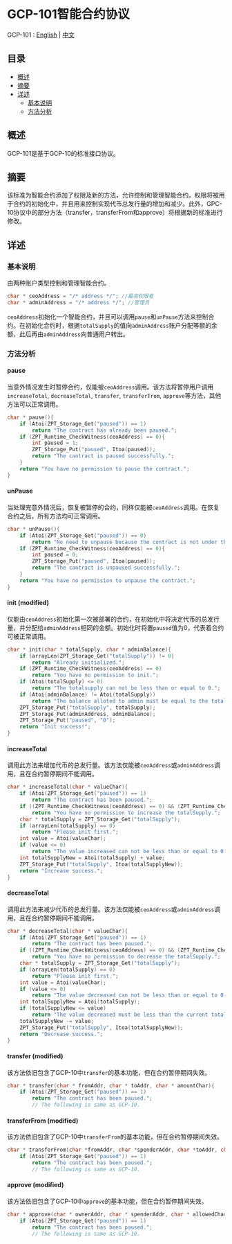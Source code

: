﻿# GCP-101智能合约协议

GCP-101 : [English](GCP101_EN.md) | [中文](GCP101_CN.md)

## 目录
 - [概述](#概述)
 - [摘要](#摘要)
 - [详述](#详述)
    * [基本说明](#基本说明)
    * [方法分析](#方法分析)

## 概述
GCP-101是基于GCP-10的标准接口协议。

## 摘要
该标准为智能合约添加了权限及新的方法，允许控制和管理智能合约。权限将被用于合约的初始化中，并且用来控制实现代币总发行量的增加和减少。此外，GPC-10协议中的部分方法（transfer，transferFrom和approve）将根据新的标准进行修改。

## 详述
### 基本说明
由两种账户类型控制和管理智能合约。
```c
char * ceoAddress = "/* address */"; //最高权限者
char * adminAddress = "/* address */"; //管理员
```
`ceoAddress`初始化一个智能合约，并且可以调用`pause`和`unPause`方法来控制合约。在初始化合约时，根据`totalSupply`的值向`adminAddress`账户分配等额的余额，此后再由`adminAddress`向普通用户转出。

### 方法分析
#### pause
当意外情况发生时暂停合约，仅能被`ceoAddress`调用。该方法将暂停用户调用`increaseTotal`, `decreaseTotal`, `transfer`, `transferFrom`, `approve`等方法，其他方法可以正常调用。
```c
char * pause(){
	if (Atoi(ZPT_Storage_Get("paused")) == 1)
		return "The contract has already been paused.";
	if (ZPT_Runtime_CheckWitness(ceoAddress) == 0){
		int paused = 1;
		ZPT_Storage_Put("paused", Itoa(paused));
		return "The cantract is paused successfully.";
	}
	return "You have no permission to pause the contract.";
}
```
#### unPause
当处理完意外情况后，恢复被暂停的合约，同样仅能被`ceoAddress`调用。在恢复合约之后，所有方法均可正常调用。
```c
char * unPause(){
	if (Atoi(ZPT_Storage_Get("paused")) == 0)
		return "No need to unpause because the contract is not under the pause situation.";
	if (ZPT_Runtime_CheckWitness(ceoAddress) == 0){
		int paused = 0;
		ZPT_Storage_Put("paused", Itoa(paused));
		return "The cantract is unpaused successfully.";
	}
	return "You have no permission to unpause the contract.";
}
```
#### init (modified)
仅能由`ceoAddress`初始化第一次被部署的合约，在初始化中将决定代币的总发行量，并分配给`adminAddress`相同的金额。初始化时将置`paused`值为0，代表着合约可被正常调用。
```c
char * init(char * totalSupply, char * adminBalance){
	if (arrayLen(ZPT_Storage_Get("totalSupply")) != 0)
		return "Already initialized.";
	if (ZPT_Runtime_CheckWitness(ceoAddress) == 0)
		return "You have no permission to init.";
	if (Atoi(totalSupply) <= 0)
		return "The totalsupply can not be less than or equal to 0.";
	if (Atoi(adminBalance) != Atoi(totalSupply))
		return "The balance alloted to admin must be equal to the totalSupply.";
	ZPT_Storage_Put("totalSupply", totalSupply);
	ZPT_Storage_Put(adminAddress, adminBalance);
	ZPT_Storage_Put("paused", "0");
    return "Init success!";
}
```
#### increaseTotal
调用此方法来增加代币的总发行量。该方法仅能被`ceoAddress`或`adminAddress`调用，且在合约暂停期间不能调用。
```c
char * increaseTotal(char * valueChar){
	if (Atoi(ZPT_Storage_Get("paused")) == 1) 
		return "The contract has been paused.";
	if ((ZPT_Runtime_CheckWitness(ceoAddress) == 0) && (ZPT_Runtime_CheckWitness(adminAddress) == 0))
		return "You have no permission to increase the totalSupply.";
	char * totalSupply = ZPT_Storage_Get("totalSupply");
    if (arrayLen(totalSupply) == 0)
    	return "Please init first.";
	int value = Atoi(valueChar);
	if (value <= 0)
		return "The value increased can not be less than or equal to 0.";
	int totalSupplyNew = Atoi(totalSupply) + value;
	ZPT_Storage_Put("totalSupply", Itoa(totalSupplyNew));
	return "Increase success.";
}
```
#### decreaseTotal
调用此方法来减少代币的总发行量。该方法仅能被`ceoAddress`或`adminAddress`调用，且在合约暂停期间不能调用。
```c
char * decreaseTotal(char * valueChar){
	if (Atoi(ZPT_Storage_Get("paused")) == 1) 
		return "The contract has been paused.";
	if ((ZPT_Runtime_CheckWitness(ceoAddress) == 0) && (ZPT_Runtime_CheckWitness(adminAddress) == 0))
		return "You have no permission to decrease the totalSupply.";
	char * totalSupply = ZPT_Storage_Get("totalSupply");
    if (arrayLen(totalSupply) == 0)
    	return "Please init first.";
	int value = Atoi(valueChar);
	if (value <= 0)
		return "The value decreased can not be less than or equal to 0.";
	int totalSupplyNew = Atoi(totalSupply);
	if (totalSupplyNew <= value)
		return "The value decreased must be less than the current totalSupply.";
	totalSupplyNew -= value;
	ZPT_Storage_Put("totalSupply", Itoa(totalSupplyNew));
	return "Decrease success.";
}
```
#### transfer (modified)
该方法依旧包含了GCP-10中`transfer`的基本功能，但在合约暂停期间失效。
```c
char * transfer(char * fromAddr, char * toAddr, char * amountChar){
	if (Atoi(ZPT_Storage_Get("paused")) == 1) 
		return "The contract has been paused.";
		// The following is same as GCP-10.
```
#### transferFrom (modified)
该方法依旧包含了GCP-10中`transferFrom`的基本功能，但在合约暂停期间失效。
```c
char * transferFrom(char *fromAddr, char *spenderAddr, char *toAddr, char *amountChar){
	if (Atoi(ZPT_Storage_Get("paused")) == 1) 
		return "The contract has been paused.";
		// The following is same as GCP-10.
```
#### approve (modified)
该方法依旧包含了GCP-10中`approve`的基本功能，但在合约暂停期间失效。
```c
char * approve(char * ownerAddr, char * spenderAddr, char * allowedChar){
	if (Atoi(ZPT_Storage_Get("paused")) == 1) 
		return "The contract has been paused.";
		// The following is same as GCP-10.
```